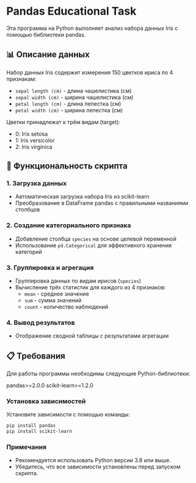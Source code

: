 # Pandas Educational Task

Эта программа на Python выполняет анализ набора данных Iris с помощью библиотеки pandas.

## 📊 Описание данных

Набор данных Iris содержит измерения 150 цветков ириса по 4 признакам:

- `sepal length (cm)` - длина чашелистика (см)
- `sepal width (cm)` - ширина чашелистика (см)
- `petal length (cm)` - длина лепестка (см)
- `petal width (cm)` - ширина лепестка (см)

Цветки принадлежат к трём видам (target):

- 0: Iris setosa
- 1: Iris versicolor
- 2: Iris virginica

## 🚀 Функциональность скрипта

### 1. Загрузка данных

- Автоматическая загрузка набора Iris из scikit-learn
- Преобразование в DataFrame pandas с правильными названиями столбцов

### 2. Создание категориального признака

- Добавление столбца `species` на основе целевой переменной
- Использование `pd.Categorical` для эффективного хранения категорий

### 3. Группировка и агрегация

- Группировка данных по видам ирисов (`species`)
- Вычисление трёх статистик для каждого из 4 признаков:
  - `mean` - среднее значение
  - `sum` - сумма значений
  - `count` - количество наблюдений

### 4. Вывод результатов

- Отображение сводной таблицы с результатами агрегации

## 📋 Требования

Для работы программы необходимы следующие Python-библиотеки:


pandas>=2.0.0
scikit-learn>=1.2.0


### Установка зависимостей

Установите зависимости с помощью команды:

```bash
pip install pandas
pip install scikit-learn
```

### Примечания

- Рекомендуется использовать Python версии 3.8 или выше.
- Убедитесь, что все зависимости установлены перед запуском скрипта.
